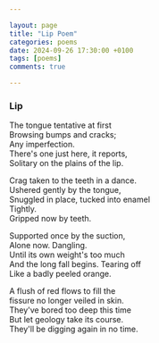 ```yaml
---

layout: page
title: "Lip Poem"
categories: poems
date: 2024-09-26 17:30:00 +0100
tags: [poems]
comments: true

---
```


### Lip 

The tongue tentative at first<br>
Browsing bumps and cracks;<br>
Any imperfection.<br>
There's one just here, it reports,<br>
Solitary on the plains of the lip.<br>

Crag taken to the teeth in a dance.<br>
Ushered gently by the tongue,<br>
Snuggled in place, tucked into enamel<br>
Tightly.<br>
Gripped now by teeth.<br>

Supported once by the suction,<br>
Alone now. Dangling.<br>
Until its own weight's too much<br>
And the long fall begins. Tearing off<br>
Like a badly peeled orange.<br>

A flush of red flows to fill the<br>
fissure no longer veiled in skin.<br>
They've bored too deep this time<br>
But let geology take its course.<br>
They'll be digging again in no time.<br>